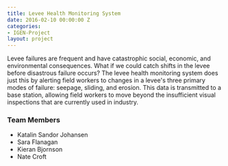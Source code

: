 ```yaml
---
title: Levee Health Monitoring System
date: 2016-02-10 00:00:00 Z
categories:
- IGEN-Project
layout: project
---
```


<p>
Levee failures are frequent and have catastrophic social, economic, and environmental consequences. What if we could catch shifts in the levee before disastrous failure occurs? The levee health monitoring system does just this by alerting field workers to changes in a levee's three primary modes of failure: seepage, sliding, and erosion. This data is transmitted to a base station, allowing field workers to move beyond the insufficient visual inspections that are currently used in industry.
</p>

<h3>Team Members</h3>

* Katalin Sandor Johansen
* Sara Flanagan
* Kieran Bjornson
* Nate Croft 
